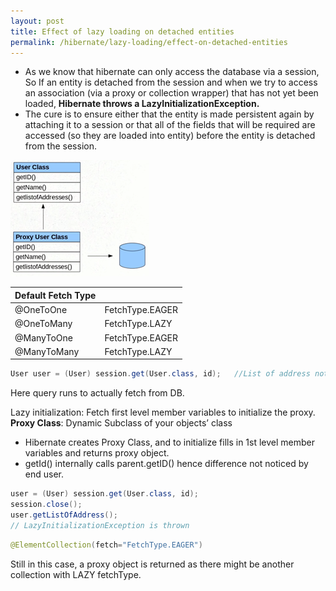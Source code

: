 ```yaml
---
layout: post
title: Effect of lazy loading on detached entities
permalink: /hibernate/lazy-loading/effect-on-detached-entities
---
```


-	As we know that hibernate can only access the database via a session, So If an entity is detached from the session and when we try to access an association (via a proxy or collection wrapper) that has not yet been loaded, **Hibernate throws a LazyInitializationException.**
-	The cure is to ensure either that the entity is made persistent again by attaching it to a session or that all of the fields that will be required are accessed (so they are loaded into entity) before the entity is detached from the session.

![](https://github.com/arpit04tripathi/files-cdn/raw/cdn/hibernate/lazy-loading.png)

|Default Fetch Type||
|---|---|
|@OneToOne|FetchType.EAGER|
|@OneToMany|FetchType.LAZY|
|@ManyToOne|FetchType.EAGER|
|@ManyToMany|FetchType.LAZY|

```java
User user = (User) session.get(User.class, id);   //List of address not pulled here user.getListOfAddress();
```
Here query runs to actually fetch from DB.

Lazy initialization: Fetch first level member variables to initialize the proxy.  
**Proxy Class**: Dynamic Subclass of your objects’ class

- Hibernate creates Proxy Class, and to initialize fills in 1st level member variables and returns proxy object.  
- getId() internally calls parent.getID() hence difference not noticed by end user.

```java
user = (User) session.get(User.class, id);
session.close();
user.getListOfAddress();
// LazyInitializationException is thrown
```
```java
@ElementCollection(fetch="FetchType.EAGER")
```
Still in this case, a proxy object is returned as there might be another collection with LAZY fetchType.

